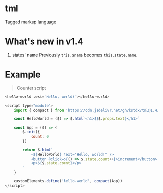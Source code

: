 # tml

Tagged markup language

# What's new in v1.4

1. states' name
   Previously `this.$name` becomes `this.state.name`.

# Example

> Counter script

```js
<hello-world text="Hello, world!"></hello-world>

<script type="module">
    import { compact } from 'https://cdn.jsdelivr.net/gh/kstdx/tml@1.4/dist/tml.min.js'

    const HelloWorld = ($) => $.html`<h1>${$.props.text}</h1>`

    const App = ($) => {
        $.init({
            count: 0
        })

        return $.html`
            <${HelloWorld} text="Hello, world!" />
            <button @click=${() => $.state.count++}>increment</button>
            <p>${$.state.count}</p>
        `
    }

    customElements.define('hello-world', compact(App))
</script>

```
